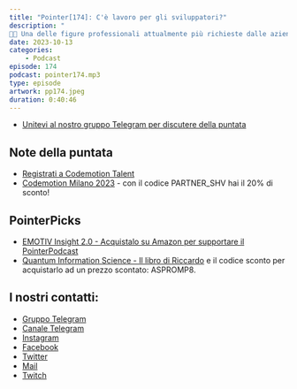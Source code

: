 ```yaml
---
title: "Pointer[174]: C'è lavoro per gli sviluppatori?"
description: "
🧑‍💻 Una delle figure professionali attualmente più richieste dalle aziende è quella del Dev. Nonostante questo spesso la ricerca di lavoro non è impresa facile, dovendo districarsi tra offerte poco trasparenti o con grosse ref flag. 📣 Proprio di questo parliamo con il nostro ospite Arnaldo Morena, Dev Talent Partner di Codemotion. 🧭 Codemotion ha lanciato da circa un anno Talent, una piattaforma pensata per facilitare i contatti tra sviluppatori e aziende, tenendo conto delle preferenze e dei requisiti di entrambi. 🔥 Nel corso dell' intervista abbiamo parlato con Arnaldo del ruolo che svolge in Codemotion, e soprattutto di Talent, cercando di capire come questa piattaforma possa aiutare a migliorare la situazione attuale della ricerca di lavoro in ambito IT."
date: 2023-10-13
categories:
    - Podcast
episode: 174
podcast: pointer174.mp3
type: episode
artwork: pp174.jpeg
duration: 0:40:46
---
```


-   [Unitevi al nostro gruppo Telegram per discutere della puntata](https://t.me/pointerpodcastgruppo)

## Note della puntata

- [Registrati a Codemotion Talent](https://bit.ly/3tnFi4q)
- [Codemotion Milano 2023](https://conferences.codemotion.com/milan2023-live/it/home/) - con il codice PARTNER_SHV hai il 20% di sconto!

## PointerPicks 

- [EMOTIV Insight 2.0 - Acquistalo su Amazon per supportare il PointerPodcast](https://amzn.to/3RASY6c)
- [Quantum Information Science - Il libro di Riccardo](https://global.oup.com/academic/product/quantum-information-science-9780198787488?cc=it&lang=en&) e il codice sconto per acquistarlo ad un prezzo scontato: ASPROMP8.


## I nostri contatti:

-   [Gruppo Telegram](https://t.me/pointerpodcastgruppo)
-   [Canale Telegram](https://t.me/PointerPodcast)
-   [Instagram](https://www.instagram.com/pointerpodcast/)
-   [Facebook](https://www.facebook.com/pointerPodcast/)
-   [Twitter](https://twitter.com/PointerPodcast)
-   [Mail](info@pointerpodcast.it)
-   [Twitch](https://www.twitch.tv/pointerpodcast)
